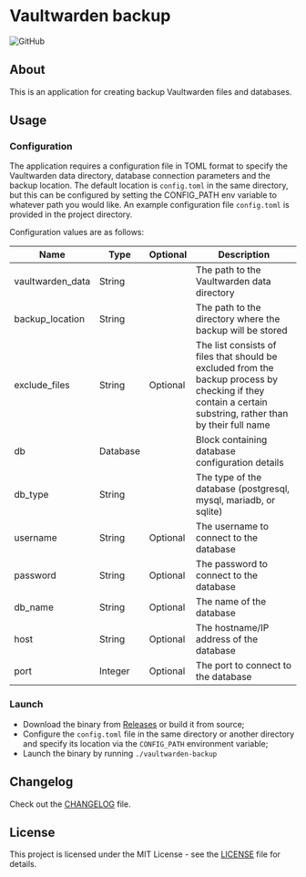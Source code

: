 # Vaultwarden backup

![GitHub](https://img.shields.io/github/license/malinkinsa/vaultwarden-backup)

## About

This is an application for creating backup Vaultwarden files and databases.

## Usage

### Configuration

The application requires a configuration file in TOML format to specify the Vaultwarden data directory, database connection parameters and the backup location. The default location is ```config.toml``` in the same directory, but this can be configured by setting the CONFIG_PATH env variable to whatever path you would like. An example configuration file ```config.toml``` is provided in the project directory.

Configuration values are as follows:

| Name             | Type     | Optional | Description                                                                                                                                                |
|------------------|----------|----------|------------------------------------------------------------------------------------------------------------------------------------------------------------|
| vaultwarden_data | String   |          | The path to the Vaultwarden data directory                                                                                                                 |
| backup_location  | String   |          | The path to the directory where the backup will be stored                                                                                                  |
| exclude_files    | String   | Optional | The list consists of files that should be excluded from the backup process by checking if they contain a certain substring, rather than by their full name |
| db               | Database |          | Block containing database configuration details                                                                                                            |
| db_type          | String   |          | The type of the database (postgresql, mysql, mariadb, or sqlite)                                                                                           |
| username         | String   | Optional | The username to connect to the database                                                                                                                    |
| password         | String   | Optional | The password to connect to the database                                                                                                                    |
| db_name          | String   | Optional | The name of the database                                                                                                                                   |
| host             | String   | Optional | The hostname/IP address of the database                                                                                                                    |
| port             | Integer  | Optional | The port to connect to the database                                                                                                                        |

### Launch

- Download the binary from [Releases](https://github.com/malinkinsa/vaultwarden-backup/releases) or build it from source;
- Configure the ```config.toml``` file in the same directory or another directory and specify its location via the ```CONFIG_PATH``` environment variable;
- Launch the binary by running ```./vaultwarden-backup```


## Changelog

Check out the [CHANGELOG](CHANGELOG.md) file.

## License

This project is licensed under the MIT License - see the [LICENSE](LICENSE) file for details.